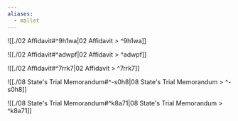 ```yaml
---
aliases:
  - mallet
---
```

![[./02 Affidavit#^9h1wa|02 Affidavit > ^9h1wa]]

![[./02 Affidavit#^adwpf|02 Affidavit > ^adwpf]]

![[./02 Affidavit#^7rrk7|02 Affidavit > ^7rrk7]]

![[./08 State's Trial Memorandum#^-s0h8|08 State's Trial Memorandum > ^-s0h8]]

![[./08 State's Trial Memorandum#^k8a71|08 State's Trial Memorandum > ^k8a71]]
